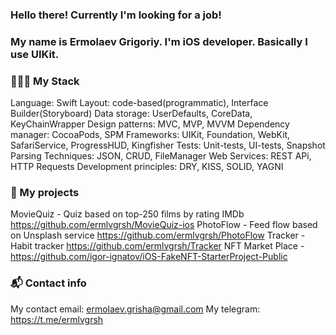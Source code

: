 ### Hello there! Currently I'm looking for a job!
### My name is Ermolaev Grigoriy. I'm iOS developer. Basically I use UIKit. 

### 🧑🏻‍💻 My Stack 
Language: Swift
Layout: code-based(programmatic), Interface Builder(Storyboard)
Data storage: UserDefaults, CoreData, KeyChainWrapper 
Design patterns: MVC, MVP, MVVM
Dependency manager: CocoaPods, SPM 
Frameworks: UIKit, Foundation, WebKit, SafariService, ProgressHUD, Kingfisher
Tests: Unit-tests, UI-tests, Snapshot
Parsing Techniques:  JSON, CRUD, FileManager
Web Services:  REST APi, HTTP Requests
Development principles: DRY, KISS, SOLID, YAGNI


### 📲 My projects

MovieQuiz  -  Quiz based on top-250 films by rating IMDb  https://github.com/ermlvgrsh/MovieQuiz-ios 
PhotoFlow - Feed flow based on Unsplash service  https://github.com/ermlvgrsh/PhotoFlow
Tracker -  Habit tracker https://github.com/ermlvgrsh/Tracker
NFT Market Place - https://github.com/igor-ignatov/iOS-FakeNFT-StarterProject-Public

### 📬 Contact info 

My contact email: ermolaev.grisha@gmail.com
My telegram: https://t.me/ermlvgrsh

<!--
**ermlvgrsh/ermlvgrsh** is a ✨ _special_ ✨ repository because its `README.md` (this file) appears on your GitHub profile.

Here are some ideas to get you started:

- 🔭 I’m currently working 
- 🌱 I’m currently learning Combine and Clean Architecure.
- 👯 I’m looking to collaborate on ...
- 🤔 I’m looking for help with ...
- 💬 Ask me about ...
- 📫 How to reach me: ...
- 😄 Pronouns: ...
- ⚡ Fun fact: ...
-->
